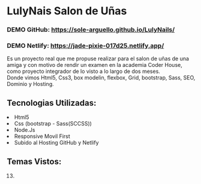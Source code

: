 
# LulyNais Salon de Uñas

### DEMO GitHub: https://sole-arguello.github.io/LulyNails/
### DEMO Netlify: https://jade-pixie-017d25.netlify.app/

   Es un proyecto real que me propuse realizar para el salon de uñas de una amiga y con motivo de rendir 
   un examen en la academia Coder House, como proyecto integrador de lo visto a lo largo de dos meses.
    <br>Donde vimos Html5, Css3, box modelin, flexbox, Grid, bootstrap, Sass, SEO, Dominio y Hosting.

## Tecnologias Utilizadas:
<li>Html5</li>
<li>Css (bootstrap - Sass(SCCSS))</li>
<li>Node.Js</li>
<li>Responsive Movil First</li>
<li>Subido al Hosting GitHub y Netlify</li>


## Temas Vistos:
   13.
   




